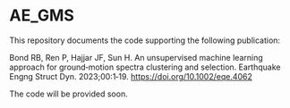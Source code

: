 # AE_GMS
This repository documents the code supporting the following publication: 

Bond RB, Ren P, Hajjar JF, Sun H. An unsupervised machine learning approach for ground‐motion spectra clustering and selection. Earthquake Engng Struct Dyn. 2023;00:1‐19. https://doi.org/10.1002/eqe.4062 

The code will be provided soon. 
